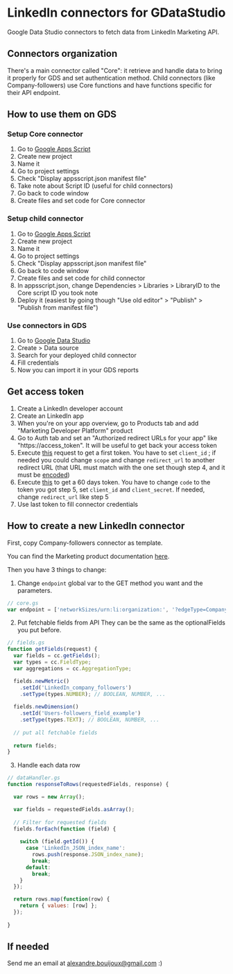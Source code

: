 # LinkedIn connectors for GDataStudio
Google Data Studio connectors to fetch data from LinkedIn Marketing API.

## Connectors organization
There's a main connector called "Core": it retrieve and handle data to bring it properly for GDS and set authentication method.
Child connectors (like Company-followers) use Core functions and have functions specific for their API endpoint.

## How to use them on GDS

### Setup Core connector
1. Go to [Google Apps Script](https://script.google.com)
2. Create new project
3. Name it
4. Go to project settings
5. Check "Display appsscript.json manifest file"
6. Take note about Script ID (useful for child connectors)
7. Go back to code window
8. Create files and set code for Core connector

### Setup child connector
1. Go to [Google Apps Script](https://script.google.com)
2. Create new project
3. Name it
4. Go to project settings
5. Check "Display appsscript.json manifest file"
7. Go back to code window
8. Create files and set code for child connector
9. In appsscript.json, change Dependencies > Libraries > LibraryID to the Core script ID you took note
10. Deploy it (easiest by going though "Use old editor" > "Publish" > "Publish from manifest file")

### Use connectors in GDS
1. Go to [Google Data Studio](https://datastudio.google.com)
2. Create > Data source
3. Search for your deployed child connector
4. Fill credentials
5. Now you can import it in your GDS reports

## Get access token
1. Create a LinkedIn developer account
2. Create an LinkedIn app
3. When you're on your app overview, go to Products tab and add "Marketing Developer Platform" product
4. Go to Auth tab and set an "Authorized redirect URLs for your app" like "https://access_token". It will be useful to get back your access token
5. Execute [this](https://www.linkedin.com/oauth/v2/authorization?response_type=code&client_id=CLIENT_ID&scope=r_organization_social&redirect_uri=https%3A%2F%2Faccess_token) request to get a first token. You have to set `client_id` ; if needed you could change `scope` and change `redirect_url` to another redirect URL (that URL must match with the one set though step 4, and it must be [encoded](https://meyerweb.com/eric/tools/dencoder))
6. Execute [this](https://api.linkedin.com/oauth/v2/accessToken?grant_type=authorization_code&code=TOKEN&redirect_uri=https%3A%2F%2Faccess_token&client_id=CLIENT_ID&client_secret=CLIENT_SECRET) to get a 60 days token. You have to change `code` to the token you got step 5, set `client_id` and `client_secret`. If needed, change `redirect_url` like step 5
7. Use last token to fill connector credentials

## How to create a new LinkedIn connector
First, copy Company-followers connector as template.

You can find the Marketing product documentation [here](https://docs.microsoft.com/fr-fr/linkedin/marketing/).

Then you have 3 things to change:
1. Change `endpoint` global var to the GET method you want and the parameters.
```javascript
// core.gs
var endpoint = ['networkSizes/urn:li:organization:', '?edgeType=CompanyFollowedByMember'];
```

2. Put fetchable fields from API
They can be the same as the optionalFields you put before.
```javascript
// fields.gs
function getFields(request) {
  var fields = cc.getFields();
  var types = cc.FieldType;
  var aggregations = cc.AggregationType;

  fields.newMetric()
    .setId('LinkedIn_company_followers')
    .setType(types.NUMBER); // BOOLEAN, NUMBER, ...
    
  fields.newDimension()
    .setId('Users-followers_field_example')
    .setType(types.TEXT); // BOOLEAN, NUMBER, ...
  
  // put all fetchable fields
  
  return fields;
}
```

3. Handle each data row
```javascript
// dataHandler.gs
function responseToRows(requestedFields, response) {

  var rows = new Array();

  var fields = requestedFields.asArray();
  
  // Filter for requested fields
  fields.forEach(function (field) {
    
    switch (field.getId()) {
      case 'LinkedIn_JSON_index_name':
        rows.push(response.JSON_index_name);
        break;
      default:
        break;
    }
  });

  return rows.map(function(row) {
    return { values: [row] };
  });
  
}
```

## If needed
Send me an email at alexandre.bouijoux@gmail.com :)
